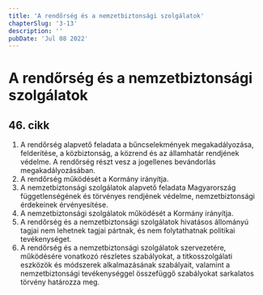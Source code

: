 ```yaml
---
title: 'A rendőrség és a nemzetbiztonsági szolgálatok'
chapterSlug: '3-13'
description: ''
pubDate: 'Jul 08 2022'
---
```


# A rendőrség és a nemzetbiztonsági szolgálatok

## 46. cikk
1. A rendőrség alapvető feladata a bűncselekmények megakadályozása, felderítése, a közbiztonság, a közrend és az államhatár rendjének védelme. A rendőrség részt vesz a jogellenes bevándorlás megakadályozásában.
2. A rendőrség működését a Kormány irányítja.
3. A nemzetbiztonsági szolgálatok alapvető feladata Magyarország függetlenségének és törvényes rendjének védelme, nemzetbiztonsági érdekeinek érvényesítése.
4. A nemzetbiztonsági szolgálatok működését a Kormány irányítja.
5. A rendőrség és a nemzetbiztonsági szolgálatok hivatásos állományú tagjai nem lehetnek tagjai pártnak, és nem folytathatnak politikai tevékenységet.
6. A rendőrség és a nemzetbiztonsági szolgálatok szervezetére, működésére vonatkozó részletes szabályokat, a titkosszolgálati eszközök és módszerek alkalmazásának szabályait, valamint a nemzetbiztonsági tevékenységgel összefüggő szabályokat sarkalatos törvény határozza meg.
